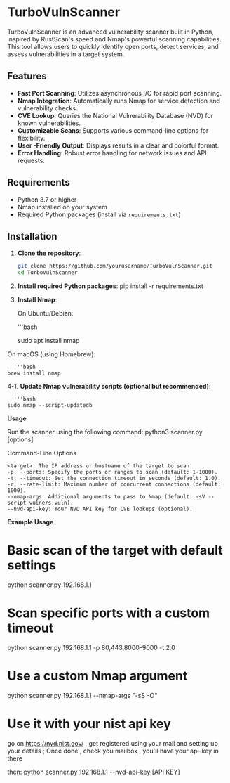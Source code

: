 # TurboVulnScanner

TurboVulnScanner is an advanced vulnerability scanner built in Python, inspired by RustScan's speed and Nmap's powerful scanning capabilities. This tool allows users to quickly identify open ports, detect services, and assess vulnerabilities in a target system.

## Features

- **Fast Port Scanning**: Utilizes asynchronous I/O for rapid port scanning.
- **Nmap Integration**: Automatically runs Nmap for service detection and vulnerability checks.
- **CVE Lookup**: Queries the National Vulnerability Database (NVD) for known vulnerabilities.
- **Customizable Scans**: Supports various command-line options for flexibility.
- **User -Friendly Output**: Displays results in a clear and colorful format.
- **Error Handling**: Robust error handling for network issues and API requests.

## Requirements

- Python 3.7 or higher
- Nmap installed on your system
- Required Python packages (install via `requirements.txt`)

## Installation

1. **Clone the repository**:
   ```bash
   git clone https://github.com/yourusername/TurboVulnScanner.git
   cd TurboVulnScanner


2. **Install required Python packages**:
     pip install -r requirements.txt


3.  **Install Nmap**:

    On Ubuntu/Debian:

    '''bash

    sudo apt install nmap

  On macOS (using Homebrew):

      '''bash
    brew install nmap

4-1. **Update Nmap vulnerability scripts (optional but recommended)**:

      '''bash
    sudo nmap --script-updatedb

  **Usage**

Run the scanner using the following command:
  python3 scanner.py <target> [options]

  Command-Line Options

    <target>: The IP address or hostname of the target to scan.
    -p, --ports: Specify the ports or ranges to scan (default: 1-1000).
    -t, --timeout: Set the connection timeout in seconds (default: 1.0).
    -r, --rate-limit: Maximum number of concurrent connections (default: 1000).
    --nmap-args: Additional arguments to pass to Nmap (default: -sV --script vulners,vuln).
    --nvd-api-key: Your NVD API key for CVE lookups (optional).



**Example Usage**

# Basic scan of the target with default settings
python scanner.py 192.168.1.1

# Scan specific ports with a custom timeout
python scanner.py 192.168.1.1 -p 80,443,8000-9000 -t 2.0

# Use a custom Nmap argument
python scanner.py 192.168.1.1 --nmap-args "-sS -O"

# Use it with your nist api key
go on https://nvd.nist.gov/ , get registered using your mail and setting up your details ; 
Once done , check you mailbox , you'll have your api-key in there

then:
   python scanner.py 192.168.1.1 --nvd-api-key [API KEY]
